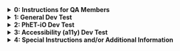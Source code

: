 <!---

~~~~~~~~~~~~~~~~~~~~~~~~~~~~~~~~~~~~
~~ PhET Development Test Template ~~
~~~~~~~~~~~~~~~~~~~~~~~~~~~~~~~~~~~~

Notes and Instructions for Developers:
  1. HTML comments deliniate each section of the template.
  2. Omit sections as needed.
  3. Look over each section and make any modifications you feel are necessary.

-->

<!--- Section 0: Instructions for QA Members -->

<details>
<summary><b>0: Instructions for QA Members</b></summary>

<br>

<h1>DO THE TESTS IN ORDER!</h1>

<br>

<details>
<summary><i>0.1: How to Make an Issue</i></summary>
Here's how to make an issue...
</details>

<br>

<details>
<summary><i>0.2: Who do I assign?</i></summary>
We typically assign the developer who opened the issue in the QA repository.
</details>

<br>
<hr>

</details>

<!--- Section 1: For General Dev Testing -->

<details>
<summary><b>1: General Dev Test</b></summary>

<br>

<details>
<summary><i>1.1: How to Dev Test</i></summary>
Here's how to dev test...
</details>

<br>

<details>
<summary><i>1.2: Instructions for This Dev Test</i></summary>
Here are the instructions for this dev test...
</details>

<br>
<hr>

</details>

<!--- Section 2: For PhET-iO Dev Testing -->

<details>
<summary><b>2: PhET-iO Dev Test</b></summary>

<br>

<details>
<summary><i>2.1: How to Dev Test a PhET-iO Sim</i></summary>
Here's how to dev test a PhET-iO sim...
</details>

<br>

<details>
<summary><i>2.2: Instructions for This Test</i></summary>
Here are the instructions for this PhET-iO dev test...
</details>

<br>
<hr>

</details>

<!--- Section 3: For Accessibility Dev Testing -->

<details>
<summary><b>3: Accessibility (a11y) Dev Test</b></summary>

<br>

<details>
<summary><i>3.1: How to do a11y Dev Testing</i></summary>
Here's how to dev...
</details>

<br>

<details>
<summary><i>3.2: Instructions for This a11y Dev Test</i></summary>
Here's how to dev test a11y features...
</details>

<br>
<hr>

</details>

<!--- Section 4: For Special Instructions and/or Additional Information -->

<details>
<summary><b>4: Special Instructions and/or Additional Information</b></summary>

<br>

<details>
<summary><i>1.1: Query Parameters</i></summary>
Here's are some useful query parameters...
</details>

<br>
<hr>

</details>

